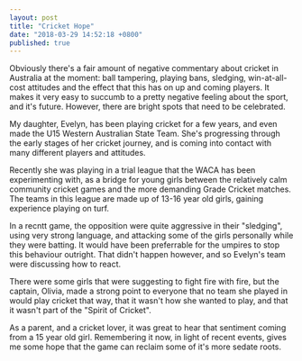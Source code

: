 ```yaml
---
layout: post
title: "Cricket Hope"
date: "2018-03-29 14:52:18 +0800"
published: true
---
```


Obviously there's a fair amount of negative commentary about cricket in
Australia at the moment: ball tampering, playing bans, sledging,
win-at-all-cost attitudes and the effect that this has on up and coming
players. It makes it very easy to succumb to a pretty negative feeling about
the sport, and it's future. However, there are bright spots that need to be
celebrated.

My daughter, Evelyn, has been playing cricket for a few years, and even made
the U15 Western Australian State Team. She's progressing through the early
stages of her cricket journey, and is coming into contact with many different
players and attitudes.

Recently she was playing in a trial league that the WACA has been experimenting
with, as a bridge for young girls between the relatively calm community cricket
games and the more demanding Grade Cricket matches. The teams in this league
are made up of 13-16 year old girls, gaining experience playing on turf.

In a recntt game, the opposition were quite aggressive in their "sledging",
using very strong language, and attacking some of the girls personally while
they were batting.  It would have been preferrable for the umpires to stop 
this behaviour outright.  That didn't happen however, and so Evelyn's team
were discussing how to react.

There were some girls that were suggesting to fight fire with fire, but the
captain, Olivia, made a strong point to everyone that no team she played in
would play cricket that way, that it wasn't how she wanted to play, and that it
wasn't part of the "Spirit of Cricket".

As a parent, and a cricket lover, it was great to hear that sentiment coming
from a 15 year old girl. Remembering it now, in light of recent events, gives
me some hope that the game can reclaim some of it's more sedate roots.

